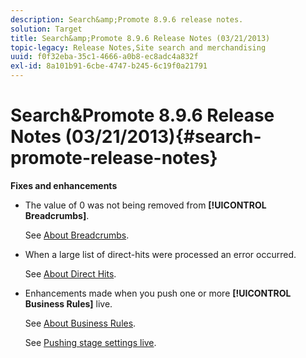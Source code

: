 ```yaml
---
description: Search&amp;Promote 8.9.6 release notes.
solution: Target
title: Search&amp;Promote 8.9.6 Release Notes (03/21/2013)
topic-legacy: Release Notes,Site search and merchandising
uuid: f0f32eba-35c1-4666-a0b8-ec8adc4a832f
exl-id: 8a101b91-6cbe-4747-b245-6c19f0a21791
---
```

# Search&amp;Promote 8.9.6 Release Notes (03/21/2013){#search-promote-release-notes}

 **Fixes and enhancements**

* The value of 0 was not being removed from **[!UICONTROL Breadcrumbs]**.

  See [About Breadcrumbs](../c-about-design-menu/c-about-breadcrumbs.md#concept_FB8A943C594A4A1593B118141DA61F03). 

* When a large list of direct-hits were processed an error occurred.

  See [About Direct Hits](../c-about-rules-menu/c-about-direct-hits.md#concept_C5EE074A19FD4D5B8DD21DB575E35565). 

* Enhancements made when you push one or more **[!UICONTROL Business Rules]** live.

  See [About Business Rules](../c-about-rules-menu/c-about-business-rules.md#concept_2A93D76216754D3D8412CDEA00BD26BD).

  See [Pushing stage settings live](../c-about-staging.md#task_44306783B4C0408AAA58B471DAF2D9A4).
